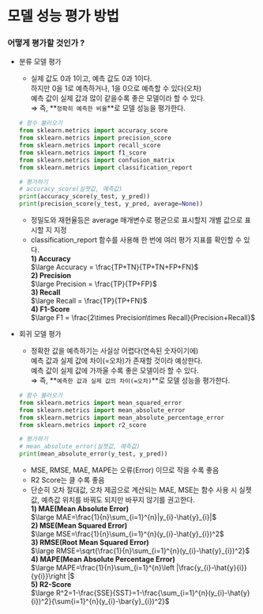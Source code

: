 # 모델 성능 평가 방법

### 어떻게 평가할 것인가 ?

- 분류 모델 평가
    - 실제 값도 0과 1이고, 예측 값도 0과 1이다.  
    하지만 0을 1로 예측하거나, 1을 0으로 예측할 수 있다(오차)  
    예측 값이 실제 값과 많이 같을수록 좋은 모델이라 할 수 있다.  
    ⇒ 즉, **`정확히 예측한 비율`**로 모델 성능을 평가한다.
    
    ```python
    # 함수 불러오기
    from sklearn.metrics import accuracy_score
    from sklearn.metrics import precision_score
    from sklearn.metrics import recall_score
    from sklearn.metrics import f1_score
    from sklearn.metrics import confusion_matrix
    from sklearn.metrics import classification_report
    
    # 평가하기
    # accuracy_score(실젯값, 예측값)
    print(accuracy_score(y_test, y_pred))
    print(precision_score(y_test, y_pred, average=None))
    ```
    
    - 정밀도와 재현율등은 average 매개변수로 평균으로 표시할지 개별 값으로 표시할 지 지정
    - classification_report 함수를 사용해 한 번에 여러 평가 지표를 확인할 수 있다.  
    **1) Accuracy**  
    $\large Accuracy = \frac{TP+TN}{TP+TN+FP+FN}$  
    **2) Precision**  
    $\large Precision = \frac{TP}{TP+FP}$  
    **3) Recall**  
    $\large Recall = \frac{TP}{TP+FN}$  
    **4) F1-Score**  
    $\large F1 = \frac{2\times Precision\times Recall}{Precision+Recall}$  
      
        
- 회귀 모델 평가
    - 정확한 값을 예측하기는 사실상 어렵다(연속된 숫자이기에)  
    예측 값과 실제 값에 차이(=오차)가 존재할 것이라 예상한다.  
    예측 값이 실제 값에 가까울 수록 좋은 모델이라 할 수 있다.  
    ⇒ 즉, **`예측한 값과 실제 값의 차이(=오차)`**로 모델 성능을 평가한다.
    
    ```python
    # 함수 불러오기
    from sklearn.metrics import mean_squared_error
    from sklearn.metrics import mean_absolute_error
    from sklearn.metrics import mean_absolute_percentage_error
    from sklearn.metrics import r2_score
    
    # 평가하기
    # mean_absolute_error(실젯값, 예측값)
    print(mean_absolute_error(y_test, y_pred))
    ```
    
    - MSE, RMSE, MAE, MAPE는 오류(Error) 이므로 작을 수록 좋음
    - R2 Score는 클 수록 좋음
    - 단순히 오차 절대값, 오차 제곱으로 계산되는 MAE, MSE는 함수 사용 시 실젯값, 예측값 위치를
    바꿔도 되지만 바꾸지 않기를 권고한다.  
    **1) MAE(Mean Absolute Error)**  
    $\large MAE=\frac{1}{n}\sum_{i=1}^{n}|y_{i}-\hat{y}_{i}|$  
    **2) MSE(Mean Squared Error)**  
    $\large MSE=\frac{1}{n}\sum_{i=1}^{n}(y_{i}-\hat{y}_{i})^2$  
    **3) RMSE(Root Mean Squared Error)**  
    $\large RMSE=\sqrt{\frac{1}{n}\sum_{i=1}^{n}(y_{i}-\hat{y}_{i})^2}$  
    **4) MAPE(Mean Absolute Percentage Error)**  
    $\large MAPE=\frac{1}{n}\sum_{i=1}^{n}\left |\frac{y_{i}-\hat{y}{i}}{y{i}}\right |$  
    **5) R2-Score**  
    $\large R^2=1-\frac{SSE}{SST}=1-\frac{\sum_{i=1}^{n}(y_{i}-\hat{y}{i})^2}{\sum{i=1}^{n}(y_{i}-\bar{y}_{i})^2}$  